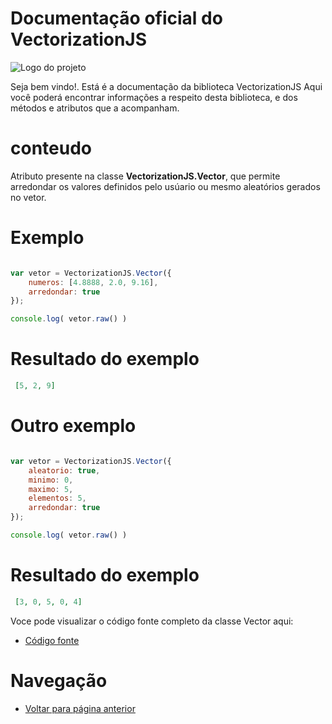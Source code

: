 # Documentação oficial do VectorizationJS
![Logo do projeto](https://github.com/WilliamJardim/VectorizationJS/blob/main/imagens/logo512x512.png)

Seja bem vindo!. Está é a documentação da biblioteca VectorizationJS
Aqui você poderá encontrar informações a respeito desta biblioteca, e dos métodos e atributos que a acompanham.

# conteudo
Atributo presente na classe **VectorizationJS.Vector**, que permite arredondar os valores definidos pelo usúario ou mesmo aleatórios gerados no vetor.

# Exemplo
```javascript

var vetor = VectorizationJS.Vector({
    numeros: [4.8888, 2.0, 9.16],
    arredondar: true 
});

console.log( vetor.raw() )

```

# Resultado do exemplo
```json
 [5, 2, 9]
```

# Outro exemplo 
```javascript

var vetor = VectorizationJS.Vector({
    aleatorio: true, 
    minimo: 0, 
    maximo: 5, 
    elementos: 5, 
    arredondar: true 
});

console.log( vetor.raw() )

```

# Resultado do exemplo
```json
 [3, 0, 5, 0, 4]
```

Voce pode visualizar o código fonte completo da classe Vector aqui:
* [Código fonte](https://github.com/WilliamJardim/VectorizationJS/blob/main/src/Vector.js)

# Navegação
* [Voltar para página anterior](../page.md)